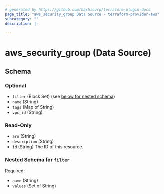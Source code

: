 ```yaml
---
# generated by https://github.com/hashicorp/terraform-plugin-docs
page_title: "aws_security_group Data Source - terraform-provider-aws"
subcategory: ""
description: |-
  
---
```


# aws_security_group (Data Source)





<!-- schema generated by tfplugindocs -->
## Schema

### Optional

- `filter` (Block Set) (see [below for nested schema](#nestedblock--filter))
- `name` (String)
- `tags` (Map of String)
- `vpc_id` (String)

### Read-Only

- `arn` (String)
- `description` (String)
- `id` (String) The ID of this resource.

<a id="nestedblock--filter"></a>
### Nested Schema for `filter`

Required:

- `name` (String)
- `values` (Set of String)
